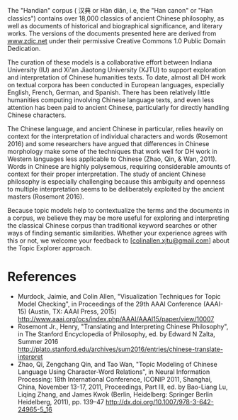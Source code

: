 The "Handian" corpus ( 汉典 or Hàn diăn, i.e, the "Han canon" or "Han classics") contains over 18,000 classics of ancient Chinese philosophy, as well as documents of historical and biographical significance, and literary works. The versions of the documents presented here are derived from www.zdic.net under their permissive Creative Commons 1.0 Public Domain Dedication.

The curation of these models is a collaborative effort between Indiana University (IU) and Xi'an Jiaotong University (XJTU) to support exploration and interpretation of Chinese humanities texts. To date, almost all DH work on textual corpora has been conducted in European languages, especially English, French, German, and Spanish. There has been relatively little humanities computing involving Chinese language texts, and even less attention has been paid to ancient Chinese, particularly for directly handling Chinese characters.

The Chinese language, and ancient Chinese in particular, relies heavily on context for the interpretation of individual characters and words (Rosemont 2016) and some researchers have argued that differences in Chinese morphology make some of the techniques that work well for DH work in Western languages less applicable to Chinese (Zhao, Qin, & Wan, 2011). Words in Chinese are highly polysemous, requiring considerable amounts of context for their proper interpretation. The study of ancient Chinese philosophy is especially challenging because this ambiguity and openness to multiple interpretation seems to be deliberately exploited by the ancient masters (Rosemont 2016).

Because topic models help to contextualize the terms and the documents in a corpus, we believe they may be more useful for exploring and interpreting the classical Chinese corpus than traditional keyword searches or other ways of finding semantic similarities. Whether your experience agrees with this or not, we welcome your feedback to [colinallen.xjtu@gmail.com] about the Topic Explorer approach.

# References
* Murdock, Jaimie, and Colin Allen, "Visualization Techniques for Topic Model Checking", in Proceedings of the 29th AAAI Conference (AAAI-15) (Austin, TX: AAAI Press, 2015) http://www.aaai.org/ocs/index.php/AAAI/AAAI15/paper/view/10007
* Rosemont Jr., Henry, "Translating and Interpreting Chinese Philosophy", in The Stanford Encyclopedia of Philosophy, ed. by Edward N Zalta, Summer 2016 http://plato.stanford.edu/archives/sum2016/entries/chinese-translate-interpret
* Zhao, Qi, Zengchang Qin, and Tao Wan, "Topic Modeling of Chinese Language Using Character-Word Relations", in Neural Information Processing: 18th International Conference, ICONIP 2011, Shanghai, China, November 13-17, 2011, Proceedings, Part III, ed. by Bao-Liang Lu, Liqing Zhang, and James Kwok (Berlin, Heidelberg: Springer Berlin Heidelberg, 2011), pp. 139–47 http://dx.doi.org/10.1007/978-3-642-24965-5_16
